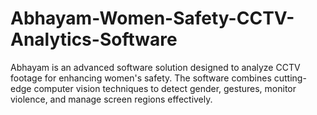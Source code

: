 # Abhayam-Women-Safety-CCTV-Analytics-Software
Abhayam is an advanced software solution designed to analyze CCTV footage for enhancing women's safety. The software combines cutting-edge computer vision techniques to detect gender, gestures, monitor violence, and manage screen regions effectively.
